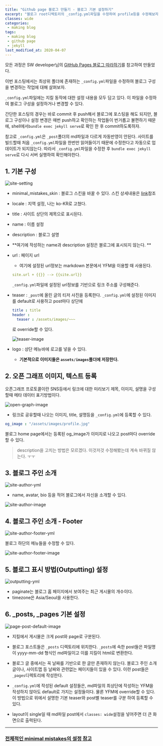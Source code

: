 ```yaml
---
title: "Github page 블로그 만들기 - 블로그 기본 설정하기"
excerpt: "블로그 root디렉토리의 _config.yml파일을 수정하여 profile등을 수정해보자."
classes: wide
categories:
 - making blog
tags:
 - making blog
 - github page
 - jekyll
last_modified_at: 2020-04-07
---
```




모든 과정은 SW developer님의 [GitHub Pages 블로그 따라하기](https://devinlife.com/howto/)를 참고하여 만들었다.

이번 포스팅에서는 최상위 폴더에 존재하는 `_config.yml`파일을 수정하여 블로그 구성을 변경하는 작업에 대해 살펴보자.

`_config.yml`파일에는 지킬 동작에 대한 설정 내용을 모두 담고 있다. 이 파일을 수정하여 블로그 구성을 설정하거나 변경할 수 있다.

간단한 포스팅의 경우는 바로 commit 후 push해서 블로그에 포스팅을 해도 되지만, 블로그 구성이나 설정 변경은 매번 push하고 확인하는 작업들이 번거롭고 불편하기 때문에, shell에서`bundle exec jekyll serve`로 확인 한 후 commit하도록하자.

참고로 `_config.yml`은 `_post`폴더의 md파일과 다르게 자동반영이 안된다. 사이트를 빌드할때 처음 `_config.yml`파일을 한번만 읽어들이기 때문에 수정한다고 자동으로 업데이트가 되지않는다. 따라서 `_config.yml`파일을 수정한 후 `bundle exec jekyll serve`로 다시 서버 실행하여 확인해야한다.

## 1. 기본 구성

![site-setting]({{site.url}}/assets/images/2020-03-20-making-blog-5.assets/site-setting-yml.png)

* minimal_mistakes_skin : 블로그 스킨을 바꿀 수 있다. 스킨 상세내용은 [link](https://mmistakes.github.io/minimal-mistakes/docs/configuration/)참조
* locale : 지역 설정, 나는 ko-KR로 고쳤다.
* title : 사이트 상단의 제목으로 표시된다.
* name : 이름 설정
* description : 블로그 설명
  
* **여기에 작성하는 name과 description 설정은 블로그에 표시되지 않는다. **
  
* url : 페이지 url

  * 여기에 설정된 url정보는 markdown 본문에서 YFM을 이용할 때 사용된다. 

  ```yaml
  site.url + {{}} --> {{site.url}}
  ```

  `_config.yml`파일에 설정된 url정보를 기반으로 링크 주소를 구성해준다.

* teaser :  `_post`에 올린 글의 티저 사진을 등록한다. `_config.yml`에 설정된 이미지를 default로 사용하고 post마다 상단에

  ```yaml
  title : title
  header :
  	teaser : /assets/images/~~~
  ```

  로 override할 수 있다.

  ![teaser-image]({{site.url}}/assets/images/2020-03-20-making-blog-5.assets/teaser-image.png)

* logo : 상단 메뉴바에 로고를 넣을 수 있다.
  
  * **기본적으로 이미지들은 `assets/images`폴더에 저장한다.**



## 2. 오픈 그래프 이미지, 텍스트 등록

오픈그래프 프로토콜이란 SNS등에서 링크에 대한 미리보기 제목, 이미지, 설명을 구성할때 메타 데이터 표기방법이다.

![open-graph-image]({{site.url}}/assets/images/2020-03-20-making-blog-5.assets/open-graph-image.png)

* 링크로 공유할때 나오는 이미지, title, 설명등을 `_config.yml`에 등록할 수 있다.

```yaml
og_image : "/assets/images/profile.jpg"
```

블로그 home page에서는 등록된 og_image가 이미지로 나오고 post마다 override할 수 있다.

> description을 고치는 방법은 모르겠다. 이것저것 수정해봤는데 계속 바뀌질 않는다. ㅜㅜ



## 3. 블로그 주인 소개

![site-author-yml]({{site.url}}/assets/images/2020-03-20-making-blog-5.assets/site-author-yml.png)

* name, avatar, bio 등을 적어 블로그에서 자신을 소개할 수 있다.

![site-author-image]({{site.url}}/assets/images/2020-03-20-making-blog-5.assets/site-author-image.png)

## 4. 블로그 주인 소개 - Footer

![site-author-footer-yml]({{site.url}}/assets/images/2020-03-20-making-blog-5.assets/site-author-footer-yml.png)

블로그 하단의 메뉴들을 수정할 수 있다.

![site-author-footer-image]({{site.url}}/assets/images/2020-03-20-making-blog-5.assets/site-author-footer-image.png)



## 5. 블로그 표시 방법(Outputting) 설정

![outputting-yml]({{site.url}}/assets/images/2020-03-20-making-blog-5.assets/outputting-yml.png)

* paginate는 블로그 홈 페이지에서 보여주는 최근 게시물의 개수이다.
* timezone은 Asia/Seoul을 사용한다.



## 6. _posts, _pages 기본 설정

![page-post-default-image]({{site.url}}/assets/images/2020-03-20-making-blog-5.assets/page-post-default-image.png)

* 지킬에서 게시물은 크게 post와 page로 구분된다.

* 블로그 포스트들은 `_posts` 디렉토리에 위치한다. `_posts`에 속한 post들은 파일명이 yyyy-mm-dd 형식인 md파일이고 이를 지킬이 html로 변환한다.

* 블로그 글 중에서는 꼭 날짜를 기반으로 한 글만 존재하지 않는다. 블로그 주인 소개 글이나, 사이트맵 등 날짜와 관련없는 페이지들이 있을 수 있다. 이련 post들은 `_pages`디렉토리에 작성한다.

* `_config.yml`에 작성된 default 설정들은, md파일의 최상단에 작성하는 YFM을 작성하지 않아도 default로 가지는 설정들이다. 물론 YFM에 override할 수 있다. 이 방법으로 위에서 설명한 기본 teaser와 post별 teaser를 구분 하여 등록할 수 있다.

* layout이 single일 때 md파일 post에서 `classes: wide`설정을 넣어주면 더 큰 화면으로 출력된다.

  

---



### [전체적인 minimal mistakes의 설정 참고](https://mmistakes.github.io/minimal-mistakes/docs/configuration/)

